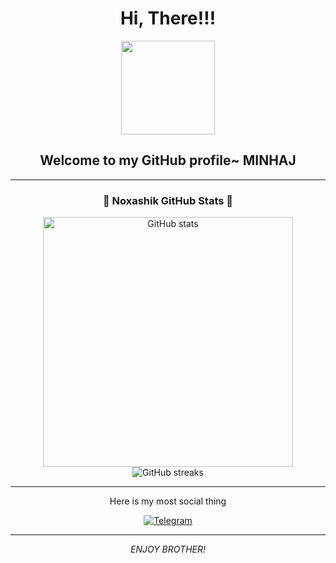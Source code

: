 <h1 align="center">Hi, There!!!</h1>

<p align="center">
  <img src="https://gifsec.com/wp-content/uploads/2022/10/cute-anime-girl-9.gif" width="150">
</p>

<h2 align="center">Welcome to my GitHub profile~ MINHAJ</h2>

---

### <p align="center">💖 Noxashik GitHub Stats 💖</p>

<p align="center">
  <img src="NOT FOUMD" alt="GitHub stats" width="400">
  <br>
  <img src="https://github-readme-streak-stats.herokuapp.com/?user=vanhbakaa&theme=cute_theme" alt="GitHub streaks">
</p>

---

<p align="center">
  Here is my most social thing
</p>

<p align="center">
  <a href="https://discord.com/users/852021441737261086" target="_blank">
    <img src="[https://img.shields.io/badge/Discord-7289DA?style=for-the-badge&logo=discord&logoColor=white](https://t.me/teach420x)" alt="Telegram">
  </a>
</p>

---

<p align="center"> 
  <em>ENJOY BROTHER!</em>
</p>
